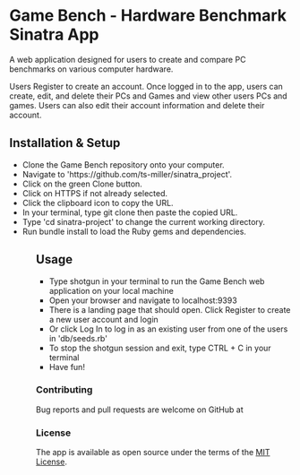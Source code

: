 <h1>Game Bench - Hardware Benchmark Sinatra App</h1>
A web application designed for users to create and compare PC benchmarks on various computer hardware.

Users Register to create an account.
Once logged in to the app, users can create, edit, and delete their PCs and Games and view other users PCs and games. Users can also edit their account information and delete their account.

<h2>Installation & Setup</h2>
<ul>
  <li>Clone the Game Bench repository onto your computer.</li>
  <li>Navigate to 'https://github.com/ts-miller/sinatra_project'.</li>
  <li>Click on the green Clone button.</li>
  <li>Click on HTTPS if not already selected.</li>
  <li>Click the clipboard icon to copy the URL.</li>
  <li>In your terminal, type git clone then paste the copied URL.</li>
  <li>Type 'cd sinatra-project' to change the current working directory.</li>
  <li>Run bundle install to load the Ruby gems and dependencies.</li>
<ul>

<h2>Usage</h2>
<ul>
  <li>Type shotgun in your terminal to run the Game Bench web application on your local machine</li>
  <li>Open your browser and navigate to localhost:9393</li>
  <li>There is a landing page that should open. Click Register to create a new user account and login</li>
  <li>Or click Log In to log in as an existing user from one of the users in 'db/seeds.rb'</li>
  <li>To stop the shotgun session and exit, type CTRL + C in your terminal</li>
  <li>Have fun!</li>
</ul>

<h3>Contributing</h3>
Bug reports and pull requests are welcome on GitHub at <a href="https://github.com/ts-miller/sinatra_project"></a>

<h3>License</h3>
The app is available as open source under the terms of the <a href="https://opensource.org/licenses/MIT">MIT License</a>.